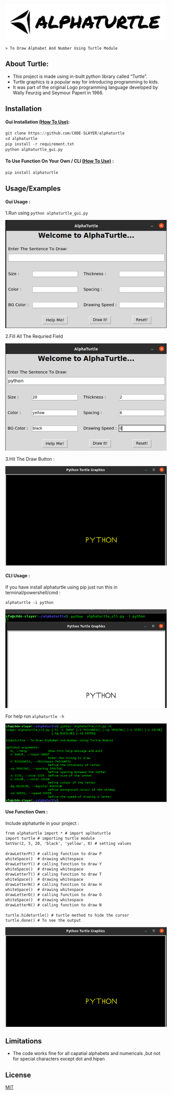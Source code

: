 ![Logo](https://raw.githubusercontent.com/C0DE-SLAYER/alphaturtle/main/img/logo.png)

    > To Draw Alphabet And Number Using Turtle Module

## About Turtle:
* This project is made using in-built python library called “Turtle”. 
* Turtle graphics is a popular way for introducing programming to kids. 
* It was part of the original Logo programming language developed by Wally Feurzig and Seymour Papert in 1966.

## Installation


#### Gui Installation [(How To Use)](#Usage):

```python
git clone https://github.com/C0DE-SLAYER/alphaturtle
cd alphaturtle
pip install -r requirement.txt
python alphaturtle_gui.py
```

#### To Use Function On Your Own / CLI [(How To Use)](#Usage) : 

```python
pip install alphaturtle
```
    
## Usage/Examples

#### Gui Usage :

1.Run using `python alphaturtle_gui.py` 

![App Screenshot](https://raw.githubusercontent.com/C0DE-SLAYER/alphaturtle/main/img/run_program.png)

2.Fill All The Requried Field

![App ScreenShot](https://raw.githubusercontent.com/C0DE-SLAYER/alphaturtle/main/img/fill_field.png)

3.Hit The Draw Button :

![App Screenshot](https://raw.githubusercontent.com/C0DE-SLAYER/alphaturtle/main/img/draw_button.png)

#### CLI Usage : 

If you have install alphaturtle using pip just run this in terminal/powershell/cmd :

    alphaturtle -i python

![App Screenshot](https://raw.githubusercontent.com/C0DE-SLAYER/alphaturtle/main/img/cli.png)

For help run `alphaturtle -h`

![App Screenshot](https://raw.githubusercontent.com/C0DE-SLAYER/alphaturtle/main/img/help.png)

#### Use Function Own :

Include alphaturtle in your project :

    from alphaturtle import * # import aplhaturtle 
    import turtle # importing turtle module
    SetVar(2, 5, 20, 'black', 'yellow', 0) # setting values

    drawLetterP() # calling function to draw P 
    whiteSpace()  # drawing whitespace
    drawLetterY() # calling function to draw Y 
    whiteSpace()  # drawing whitespace
    drawLetterT() # calling function to draw T 
    whiteSpace()  # drawing whitespace
    drawLetterH() # calling function to draw H 
    whiteSpace()  # drawing whitespace
    drawLetterO() # calling function to draw O 
    whiteSpace()  # drawing whitespace
    drawLetterN() # calling function to draw N 

    turtle.hideturtle() # turtle method to hide the cursor
    turtle.done() # To see the output

![App Screenshot](https://raw.githubusercontent.com/C0DE-SLAYER/alphaturtle/main/img/draw_button.png)

## Limitations

- The code works fine for all capatial alphabets and numericals ,but not for special characters except dot and hipan

## License

[MIT](https://github.com/C0DE-SLAYER/alphaturtle/blob/main/LICENSE.txt)

